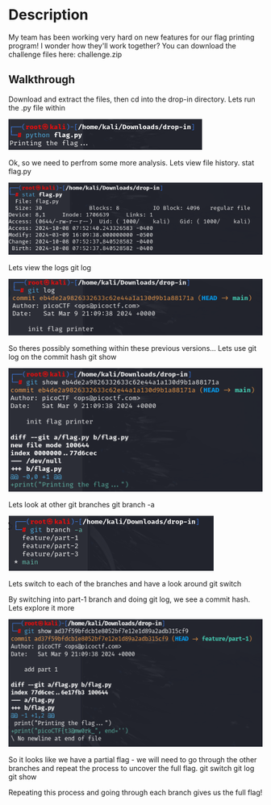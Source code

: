 # Description
My team has been working very hard on new features for our flag printing program! I wonder how they'll work together?
You can download the challenge files here:
challenge.zip

## Walkthrough
Download and extract the files, then cd into the drop-in directory. Lets run the .py file within

![alt text](image.png)

Ok, so we need to perfrom some more analysis. Lets view file history. 
    stat flag.py

![alt text](image-1.png)

Lets view the logs
    git log

![alt text](image-2.png)

So theres possibly something within these previous versions...
Lets use git log on the commit hash
    git show <hash>

![alt text](image-3.png)

Lets look at other git branches
    git branch -a

![alt text](image-4.png)

Lets switch to each of the branches and have a look around
    git switch <branch-name>

By switching into part-1 branch and doing git log, we see a commit hash. Lets explore it more

![alt text](image-5.png)

So it looks like we have a partial flag - we will need to go through the other branches and repeat the process to uncover the full flag.
    git switch <branch-name>
    git log
    git show <commit-hash>

Repeating this process and going through each branch gives us the full flag!